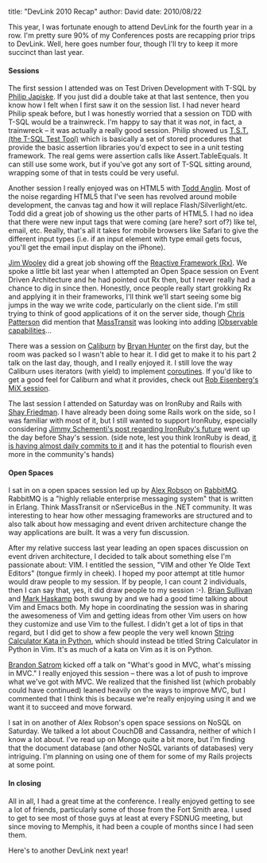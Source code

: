 
title: "DevLink 2010 Recap"
author: David
date: 2010/08/22

This year, I was fortunate enough to attend DevLink for the fourth year in a row. I'm pretty sure 90% of my Conferences posts are recapping prior trips to DevLink. Well, here goes number four, though I'll try to keep it more succinct than last year.

#### Sessions

The first session I attended was on Test Driven Development with T-SQL by [Philip Japiske](http://www.skimedic.com/blog/). If you just did a double take at that last sentence, then you know how I felt when I first saw it on the session list. I had never heard Philip speak before, but I was honestly worried that a session on TDD with T-SQL would be a trainwreck. I'm happy to say that it was *not*, in fact, a trainwreck – it was actually a really good session. Philip showed us [T.S.T. (the T-SQL Test Tool)](http://tst.codeplex.com/) which is basically a set of stored procedures that provide the basic assertion libraries you'd expect to see in a unit testing framework. The real gems were assertion calls like Assert.TableEquals. It can still use some work, but if you've got any sort of T-SQL sitting around, wrapping some of that in tests could be very useful. 

Another session I really enjoyed was on HTML5 with [Todd Anglin](http://telerikwatch.com). Most of the noise regarding HTML5 that I've seen has revolved around mobile development, the canvas tag and how it will replace Flash/Silverlight/etc. Todd did a great job of showing us the other parts of HTML5. I had no idea that there were new input tags that were coming (are here? sort of?) like tel, email, etc. Really, that's all it takes for mobile browsers like Safari to give the different input types (i.e. if an input element with type email gets focus, you'll get the email input display on the iPhone). 

[Jim Wooley](http://www.thinqlinq.com/) did a great job showing off the [Reactive Framework (Rx)](http://msdn.microsoft.com/en-us/devlabs/ee794896.aspx). We spoke a little bit last year when I attempted an Open Space session on Event Driven Architecture and he had pointed out Rx then, but I never really had a chance to dig in since then. Honestly, once people really start grokking Rx and applying it in their frameworks, I'll think we'll start seeing some big jumps in the way we write code, particularly on the client side. I'm still trying to think of good applications of it on the server side, though [Chris Patterson](http://blog.phatboyg.com/) did mention that [MassTransit](http://github.com/phatboyg/MassTransit) was looking into adding [IObservable capabilities](http://github.com/phatboyg/MassTransit/tree/master/src/MassTransit.Reactive/)...

There was a session on [Caliburn](http://caliburn.codeplex.com/) by [Bryan Hunter](http://www.codeswamp.com/) on the first day, but the room was packed so I wasn't able to hear it. I did get to make it to his part 2 talk on the last day, though, and I really enjoyed it. I still love the way Caliburn uses iterators (with yield) to implement [coroutines](http://en.wikipedia.org/wiki/Coroutine). If you'd like to get a good feel for Caliburn and what it provides, check out [Rob Eisenberg's MiX session](http://live.visitmix.com/MIX10/Sessions/EX15). 

The last session I attended on Saturday was on IronRuby and Rails with [Shay Friedman](http://www.ironshay.com/). I have already been doing some Rails work on the side, so I was familiar with most of it, but I still wanted to support IronRuby, especially considering [Jimmy Schementi's post regarding IronRuby's future](http://blog.jimmy.schementi.com/2010/08/start-spreading-news-future-of-jimmy.html) went up the day before Shay's session. (side note, lest you think IronRuby is dead, [it is having almost daily commits to it](http://github.com/ironruby/ironruby/commits/master) and it has the potential to flourish even more in the community's hands) 

#### Open Spaces

I sat in on a open spaces session led up by [Alex Robson](http://sharplearningcurve.com/blog/) on [RabbitMQ](http://www.rabbitmq.com/). RabbitMQ is a "highly reliable enterprise messaging system" that is written in Erlang. Think MassTransit or nServiceBus in the .NET community. It was interesting to hear how other messaging frameworks are structured and to also talk about how messaging and event driven architecture change the way applications are built. It was a very fun discussion. 

After my relative success last year leading an open spaces discussion on event driven architecture, I decided to talk about something else I'm passionate about: VIM. I entitled the session, "VIM and other Ye Olde Text Editors" (tongue firmly in cheek). I hoped my poor attempt at title humor would draw people to my session. If by people, I can count 2 individuals, then I can say that, yes, it did draw people to my session :-). [Brian Sullivan](http://www.sullivansoftdev.com/blog/) and [Mark Haskamp](http://github.com/markhaskamp) both swung by and we had a good time talking about Vim and Emacs both. My hope in coordinating the session was in sharing the awesomeness of Vim and getting ideas from other Vim users on how they customize and use Vim to the fullest. I didn't get a lot of tips in that regard, but I did get to show a few people the very well known [String Calculator Kata in Python](http://blog.extracheese.org/2010/01/string-calculator-kata-in-python.html), which should instead be titled String Calculator in Python in Vim. It's as much of a kata on Vim as it is on Python. 

[Brandon Satrom](http://www.userinexperience.com/) kicked off a talk on "What's good in MVC, what's missing in MVC." I really enjoyed this session – there was a lot of push to improve what we've got with MVC. We realized that the finished list (which probably could have continued) leaned heavily on the ways to improve MVC, but I commented that I think this is because we're really enjoying using it and we want it to succeed and move forward. 

I sat in on another of Alex Robson's open space sessions on NoSQL on Saturday. We talked a lot about CouchDB and Cassandra, neither of which I know a lot about. I've read up on Mongo quite a bit more, but I'm finding that the document database (and other NoSQL variants of databases) very intriguing. I'm planning on using one of them for some of my Rails projects at some point. 

#### In closing

All in all, I had a great time at the conference. I really enjoyed getting to see a lot of friends, particularly some of those from the Fort Smith area. I used to get to see most of those guys at least at every FSDNUG meeting, but since moving to Memphis, it had been a couple of months since I had seen them. 

Here's to another DevLink next year!
